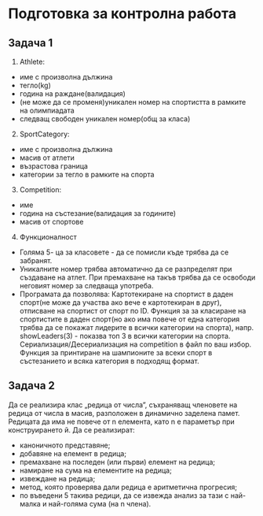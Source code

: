 # Подготовка за контролна работа
## Задача 1
1. Athlete:

- име с произволна дължина
- тегло(kg)
- година на раждане(валидация)
- (не може да се променя)уникален номер на спортистта в рамките на олимпиадата
- следващ свободен уникален номер(общ за класа)

2. SportCategory:

- име с произволна дължина
- масив от атлети
- възрастова граница
- категории за тегло в рамките на спорта

3. Competition:

- име
- година на състезание(валидация за годините)
- масив от спортове

4. Функционалност

- Голяма 5- ца за класовете - да се помисли къде трябва да се забранят.
- Уникалните номер трябва автоматично да се разпределят при създаване на атлет. При премахване на такъв трябва да се освободи неговият номер за следваща употреба.
- Програмата да позволява: Картотекиране на спортист в даден спорт(не може да участва ако вече е картотекиран в друг), отписване на спортист от спорт по ID. Функция за за класиране на спортистите в даден спорт(но ако има повече от една категория трябва да се покажат лидерите в всички категории на спорта), напр. showLeaders(3) - показва топ 3 в всички категории на спорта. Сериализация/Десериализация на competition в файл по ваш избор. Функция за принтиране на шампионите за всеки спорт в състезанието и всяка категория в подходящ формат.

## Задача 2
Да се реализира клас „редица от числа”, съхраняващ членовете на редица от числа в масив, разположен в динамично заделена памет. Редицата да има не повече от n елемента, като n е параметър при конструирането й. Да се реализират:
- каноничното представяне;
- добавяне на елемент в редица;
- премахване на последен (или първи) елемент на редица;
- намиране на сума на елементите на редица;
- извеждане на редица;
- метод, която проверява дали редица е аритметична прогресия;
- по въведени 5 такива редици, да се извежда анализ за тази с най-малка и най-голяма сума (на n члена).
